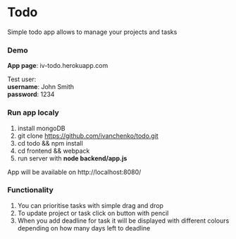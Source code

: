 # Todo
Simple todo app allows to manage your projects and tasks

### Demo
 **App page**: iv-todo.herokuapp.com <br>
 
 Test user: <br>
  **username**: John Smith <br>
  **password**: 1234
  
### Run app localy
1. install mongoDB
2. git clone https://github.com/ivanchenko/todo.git
3. cd todo && npm install
4. cd frontend && webpack
5. run server with **node backend/app.js**

App will be available on http://localhost:8080/

### Functionality

1. You can prioritise tasks with simple drag and drop
2. To update project or task click on button with pencil 
3. When you add deadline for task it will be displayed with different colours depending on how many days left to deadline



